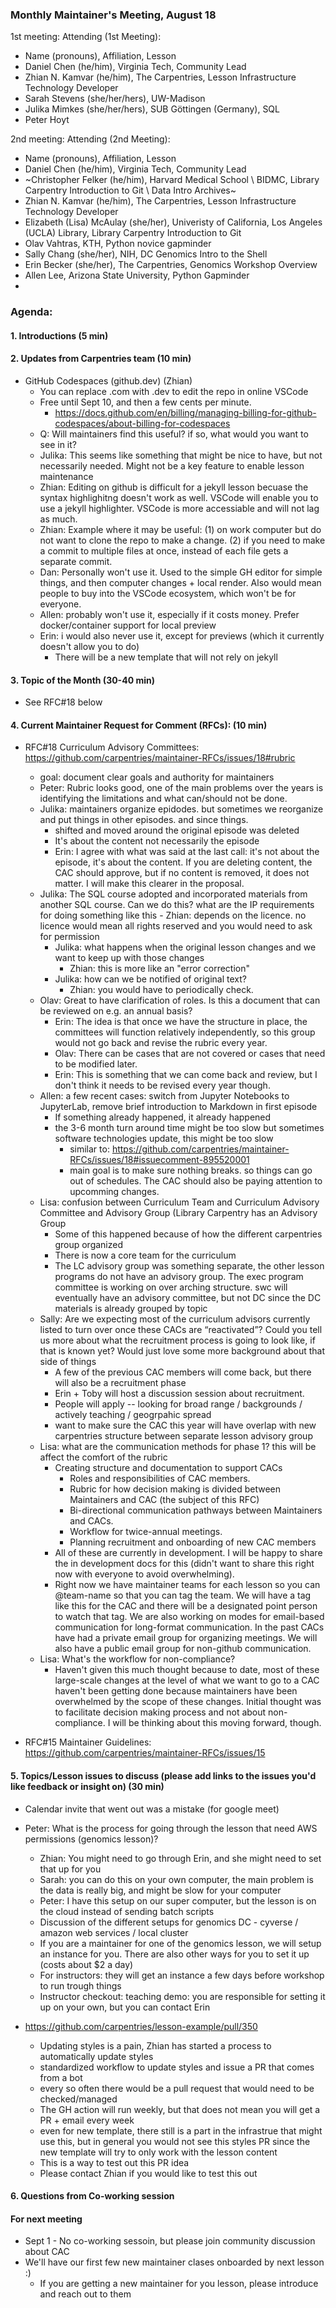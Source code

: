 ### Monthly Maintainer's Meeting, August 18

1st meeting:
Attending (1st Meeting):

- Name (pronouns), Affiliation, Lesson
- Daniel Chen (he/him), Virginia Tech, Community Lead
- Zhian N. Kamvar (he/him), The Carpentries, Lesson Infrastructure Technology Developer
- Sarah Stevens (she/her/hers), UW-Madison
- Julika Mimkes (she/her/hers), SUB Göttingen (Germany), SQL
- Peter Hoyt

2nd meeting:
Attending (2nd Meeting): 

- Name (pronouns), Affiliation, Lesson
- Daniel Chen (he/him), Virginia Tech, Community Lead
- ~Christopher Felker (he/him), Harvard Medical School \ BIDMC, Library Carpentry Introduction to Git \ Data Intro Archives~
- Zhian N. Kamvar (he/him), The Carpentries, Lesson Infrastructure Technology Developer
- Elizabeth (Lisa) McAulay (she/her), Univeristy of California, Los Angeles (UCLA) Library, Library Carpentry Introduction to Git
- Olav Vahtras, KTH, Python novice gapminder
- Sally Chang (she/her), NIH, DC Genomics Intro to the Shell
- Erin Becker (she/her), The Carpentries, Genomics Workshop Overview
- Allen Lee, Arizona State University, Python Gapminder
- 
### Agenda:

#### 1. Introductions (5 min)

#### 2. Updates from Carpentries team (10 min)
- GitHub Codespaces (github.dev) (Zhian)
    - You can replace .com with .dev to edit the repo in online VSCode
    - Free until Sept 10, and then a few cents per minute.
        - https://docs.github.com/en/billing/managing-billing-for-github-codespaces/about-billing-for-codespaces
    - Q: Will maintainers find this useful? if so, what would you want to see in it?
    - Julika: This seems like something that might be nice to have, but not necessarily needed. Might not be a key feature to enable lesson maintenance
    - Zhian: Editing on github is difficult for a jekyll lesson becuase the syntax highlighitng doesn't work as well. VSCode will enable you to use a jekyll highlighter. VSCode is more accessiable and will not lag as much.
    - Zhian: Example where it may be useful: (1) on work computer but do not want to clone the repo to make a change. (2) if you need to make a commit to multiple files at once, instead of each file gets a separate commit.
    - Dan: Personally won't use it. Used to the simple GH editor for simple things, and then computer changes + local render. Also would mean people to buy into the VSCode ecosystem, which won't be for everyone.
    - Allen: probably won't use it, especially if it costs money. Prefer docker/container support for local preview
    - Erin: i would also never use it, except for previews (which it currently doesn't allow you to do)
        - There will be a new template that will not rely on jekyll


#### 3. Topic of the Month (30-40 min)

- See RFC#18 below

#### 4. Current Maintainer Request for Comment (RFCs): (10 min)

- RFC#18 Curriculum Advisory Committees: https://github.com/carpentries/maintainer-RFCs/issues/18#rubric
    - goal: document clear goals and authority for maintainers
    - Peter: Rubric looks good, one of the main problems over the years is identifying the limitations and what can/should not be done.
    - Julika: maintainers organize epidodes. but sometimes we reorganize and put things in other episodes. and since things.
        -  shifted and moved around the original episode was deleted
        -  It's about the content not necessarily the episode
        - Erin: I agree with what was said at the last call: it's not about the episode, it's about the content. If you are deleting content, the CAC should approve, but if no content is removed, it does not matter. I will make this clearer in the proposal.
    -  Julika: The SQL course adopted and incorporated materials from another SQL course. Can we do this? what are the IP requirements for doing something like this
            -  Zhian: depends on the licence. no licence would mean all rights reserved and you would need to ask for permission
        -  Julika: what happens when the original lesson changes and we want to keep up with those changes
            -  Zhian: this is more like an "error correction"
        -  Julika: how can we be notified of original text?
            -  Zhian: you would have to periodically check.
    - Olav: Great to have clarification of roles. Is this a document that can be reviewed on e.g. an annual basis?
        - Erin: The idea is that once we have the structure in place, the committees will function relatively independently, so this group would not go back and revise the rubric every year. 
        - Olav: There can be cases that are not covered or cases that need to be modified later.
        - Erin: This is something that we can come back and review, but I don't think it needs to be revised every year though.
    - Allen: a few recent cases: switch from Jupyter Notebooks to JupyterLab, remove brief introduction to Markdown in first episode
        - If something already happened, it already happened        
        - the 3-6 month turn around time might be too slow but sometimes software technologies update, this might be too slow
            - similar to: https://github.com/carpentries/maintainer-RFCs/issues/18#issuecomment-895520001
            - main goal is to make sure nothing breaks. so things can go out of schedules. The CAC should also be paying attention to upcomming changes.
    - Lisa: confusion between Curriculum Team and Curriculum Advisory Committee and Advisory Group (Library Carpentry has an Advisory Group
        - Some of this happened because of how the different carpentries group organized
        - There is now a core team for the curriculum
        - The LC advisory group was something separate, the other lesson programs do not have an advisory group. The exec program committee is working on over arching structure. swc will eventually have an advisory committee, but not DC since the DC materials is already grouped by topic
    - Sally: Are we expecting most of the curriculum advisors currently listed to turn over once these CACs are “reactivated”? Could you tell us more about what the recruitment process is going to look like, if that is known yet? Would just love some more background about that side of things
      - A few of the previous CAC members will come back, but there will also be a recruitment phase
      - Erin + Toby will host a discussion session about recruitment.
      - People will apply -- looking for broad range / backgrounds / actively teaching / geogrpahic spread
      - want to make sure the CAC this year will have overlap with new carpentries structure between separate lesson advisory group
  - Lisa: what are the communication methods for phase 1? this will be affect the comfort of the rubric
      - Creating structure and documentation to support CACs
        - Roles and responsibilities of CAC members.
        - Rubric for how decision making is divided between Maintainers and CAC (the subject of this RFC)
        - Bi-directional communication pathways between Maintainers and CACs.
        - Workflow for twice-annual meetings.
        - Planning recruitment and onboarding of new CAC members
      - All of these are currently in development. I will be happy to share the in development docs for this (didn't want to share this right now with everyone to avoid overwhelming). 
      - Right now we have maintainer teams for each lesson so you can @team-name so that you can tag the team. We will have a tag like this for the CAC and there will be a designated point person to watch that tag. We are also working on modes for email-based communication for long-format communication. In the past CACs have had a private email group for organizing meetings. We will also have a public email group for non-github communication. 
   - Lisa: What's the workflow for non-compliance?
       - Haven't given this much thought because to date, most of these large-scale changes at the level of what we want to go to a CAC haven't been getting done because maintainers have been overwhelmed by the scope of these changes. Initial thought was to facilitate decision making process and not about non-compliance. I will be thinking about this moving forward, though.

- RFC#15 Maintainer Guidelines: https://github.com/carpentries/maintainer-RFCs/issues/15


#### 5. Topics/Lesson issues to discuss (please add links to the issues you'd like feedback or insight on) (30  min)

- Calendar invite that went out was a mistake (for google meet)
- Peter: What is the process for going through the lesson that need AWS permissions (genomics lesson)?
    - Zhian: You might need to go through Erin, and she might need to set that up for you
    - Sarah: you can do this on your own computer, the main problem is the data is really big, and might be slow for your computer
    - Peter: I have this setup on our super computer, but the lesson is on the cloud instead of sending batch scripts
    - Discussion of the different setups for genomics DC - cyverse / amazon web services / local cluster
    - If you are a maintainer for one of the genomics lesson, we will setup an instance for you. There are also other ways for you to set it up (costs about $2 a day)
    - For instructors: they will get an instance a few days before workshop to run trough things
    - Instructor checkout: teaching demo: you are responsible for setting it up on your own, but you can contact Erin

- https://github.com/carpentries/lesson-example/pull/350
    - Updating styles is a pain, Zhian has started a process to automatically update styles
    - standardized workflow to update styles and issue a PR that comes from a bot
    - every so often there would be a pull request that would need to be checked/managed
    - The GH action will run weekly, but that does not mean you will get a PR + email every week
    - even for new template, there still is a part in the infrastrue that might use this, but in general you would not see this styles PR since the new template will try to only work with the lesson content
    - This is a way to test out this PR idea
    - Please contact Zhian if you would like to test this out

#### 6. Questions from Co-working session

#### For next meeting

- Sept 1 - No co-working sessoin, but please join community discussion about CAC
- We'll have our first few new maintainer clases onboarded by next lesson :)
    - If you are getting a new maintainer for you lesson, please introduce and reach out to them

